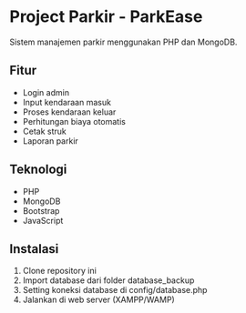 # Project Parkir - ParkEase

Sistem manajemen parkir menggunakan PHP dan MongoDB.

## Fitur

- Login admin
- Input kendaraan masuk
- Proses kendaraan keluar
- Perhitungan biaya otomatis
- Cetak struk
- Laporan parkir

## Teknologi

- PHP
- MongoDB
- Bootstrap
- JavaScript

## Instalasi

1. Clone repository ini
2. Import database dari folder database_backup
3. Setting koneksi database di config/database.php
4. Jalankan di web server (XAMPP/WAMP)
